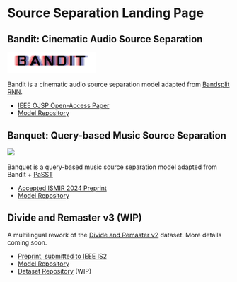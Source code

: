 # Source Separation Landing Page 


## Bandit: Cinematic Audio Source Separation

<div >
	<img width=200px src="https://github.com/kwatcharasupat/bandit/blob/main/assets/bandit-logo.png">
</div> 

Bandit is a cinematic audio source separation model adapted from [Bandsplit RNN](https://arxiv.org/abs/2209.15174).

- [IEEE OJSP Open-Access Paper](https://ieeexplore.ieee.org/document/10342812)
- [Model Repository](https://github.com/kwatcharasupat/bandit)


## Banquet: Query-based Music Source Separation


<div >
	<img width=200px src="https://github.com/kwatcharasupat/query-bandit/blob/main/assets/banquet-logo.png">
</div> 

Banquet is a query-based music source separation model adapted from Bandit + [PaSST](https://github.com/kkoutini/PaSST)

- [Accepted ISMIR 2024 Preprint](https://arxiv.org/abs/2406.18747)
- [Model Repository](https://github.com/kwatcharasupat/query-bandit)

## Divide and Remaster v3 (**WIP**)
A multilingual rework of the [Divide and Remaster v2](https://github.com/darius522/dnr-utils) dataset. More details coming soon.

- [Preprint, submitted to IEEE IS2](https://arxiv.org/abs/2407.07275)
- [Model Repository](https://github.com/kwatcharasupat/bandit-v2)
- [Dataset Repository](https://github.com/kwatcharasupat/divide-and-remaster-v3) (WIP)
